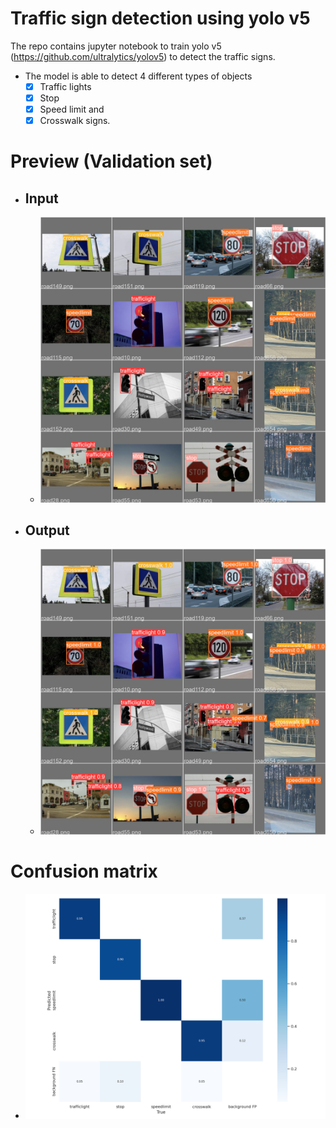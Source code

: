 # Traffic sign detection using yolo v5

The repo contains jupyter notebook to train yolo v5 (https://github.com/ultralytics/yolov5) to detect the traffic signs. 
- The model is able to detect 4 different types of objects 
  - [x] Traffic lights
  - [x] Stop
  - [x] Speed limit and 
  - [x] Crosswalk signs. 

# Preview (Validation set)
- ## Input
  - ![Validation Lable](https://github.com/Anishrkhadka/traffic-sign-detection-using-yolov5/blob/main/yolov5_trained_with_traffic_sign/yolov5_traffic_sign/runs/train/yolo_road_det/val_batch0_labels.jpg)
- ## Output
  - ![Model prediction](https://github.com/Anishrkhadka/traffic-sign-detection-using-yolov5/blob/main/yolov5_trained_with_traffic_sign/yolov5_traffic_sign/runs/train/yolo_road_det/val_batch0_pred.jpg)


# Confusion matrix
- ![Confusion Matrix](
https://github.com/Anishrkhadka/traffic-sign-detection-using-yolov5/blob/main/yolov5_trained_with_traffic_sign/yolov5_traffic_sign/runs/train/yolo_road_det/confusion_matrix.png ) 

